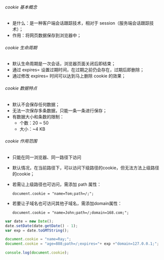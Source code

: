 

###### cookie 基本概念

* 是什么：是一种客户端会话跟踪技术，相对于 session（服务端会话跟踪技术）；
* 作用：将网页数据保存到浏览器中；

###### cookie 生命周期

- 默认生命周期是一次会话，浏览器页面关闭后即结束；
- 通过 expires= 设置过期时间，在过期之前仍会存在，过期后即删除；
- 通过修改 expires= 时间可以达到马上删除 cookie 的效果；

###### cookie 数据特点

- 默认不会保存任何数据；
- 无法一次保存多条数据，只能一条一条进行保存；
- 有数据大小和条数的限制：
  - 个数：20 ~ 50
  - 大小：~4 KB

###### cookie 作用范围

* 只能在同一浏览器、同一路径下访问

* 默认情况，在当前路径下，可以访问下级路径的cookie，但无法方法上级路径的cookie；

* 若需让上级路径也可访问，需添加 path 属性：

   `document.cookie = "name=Tom;path=/;";`

* 若要让子域名也可访问其他子域名，需添加domain属性：

  `document.cookie = "name=John;path=/;domain=168.com;";`

  

```js
var date = new Date();
date.setDate(date.getDate() - 1);
var exp = date.toGMTString();

document.cookie = "name=Ray;";
document.cookie = "age=888;path=/;expires="+ exp +"domain=127.0.0.1;";

console.log(document.cookie);
```

